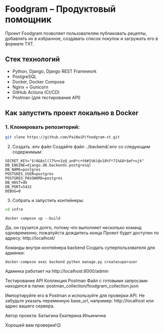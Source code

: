 # Foodgram – Продуктовый помощник

Проект Foodgram позволяет пользователям публиковать рецепты, добавлять их в избранное, создавать список покупок и загружать его в формате TXT. 
## Стек технологий

- Python, Django, Django REST Framework
- PostgreSQL
- Docker, Docker Compose
- Nginx + Gunicorn
- GitHub Actions (CI/CD)
- Postman (для тестирования API)

## Как запустить проект локально в Docker

### 1. Клонировать репозиторий:
```bash
git clone https://github.com/PaiNaiP/foodgram-st.git
```
2. Создать .env файл
Создайте файл ../backend/.env со следующим содержимым:

```
SECRET_KEY="$!0&8sl(l7%+n3z@_an0*c+t6#1%6)@x18%f*71%&0r$mf+ujk" 
DB_ENGINE=django.db.backends.postgresql 
DB_NAME=postgres 
POSTGRES_USER=postgres 
POSTGRES_PASSWORD=postgres 
DB_HOST=db 
DB_PORT=5432 
DEBUG=0
```
3. Собрать и запустить контейнеры:
```bash
cd infra
```
```
docker compose up --build
```
Да, он грузится долго, потому что выполняет несколько команд одновременно, пожалуйста дождитесь конца
Проект будет доступен по адресу:
http://localhost/

Команды внутри контейнера backend
Создать суперпользователя для админки:
```
docker-compose exec backend python manage.py createsuperuser
```
Админка работает на http://localhost:8000/admin

Тестирование API
Коллекция Postman
Файл с готовыми запросами находится в папке:
postman_collection/foodgram_collection.json

Импортируйте его в Postman и используйте для проверки API.
Не забудьте указать переменную base_url, например:
http://localhost или адрес вашего сервера.


Автор проекта: Батыгина Екатерина Ильинична 

Хорошей вам проверки!😉


